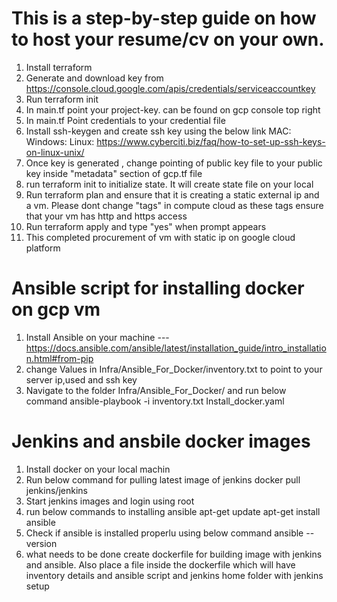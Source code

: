 # This is a step-by-step guide on how to host your resume/cv on your own.
1) Install terraform
2) Generate  and download key from https://console.cloud.google.com/apis/credentials/serviceaccountkey
3) Run terraform init
4) In main.tf point your project-key. can be found on gcp console top right
5) In main.tf Point credentials to your credential file
6) Install ssh-keygen and create ssh key using the below link 
    MAC: 
    Windows:
    Linux: https://www.cyberciti.biz/faq/how-to-set-up-ssh-keys-on-linux-unix/
7) Once key is generated , change pointing of public key file to your public key inside "metadata" section of gcp.tf file 
8) run terraform init to initialize state. It will create state file on your local
9) Run terraform plan and ensure that it is creating a static external ip and a vm. Please dont change "tags" in compute cloud as these tags ensure that your vm has http and https access
10) Run terraform apply and type "yes" when prompt appears
11) This completed procurement of vm with static ip on google cloud platform




# Ansible script for installing docker on gcp vm
1) Install Ansible on your machine  --- https://docs.ansible.com/ansible/latest/installation_guide/intro_installation.html#from-pip
2) change Values in Infra/Ansible_For_Docker/inventory.txt to point to your server ip,used and ssh key
3) Navigate to the folder Infra/Ansible_For_Docker/  and run  below command
    ansible-playbook -i inventory.txt Install_docker.yaml


# Jenkins and ansbile docker images
1) Install docker on your local machin
2) Run below command for pulling latest image of jenkins
    docker pull jenkins/jenkins
3) Start jenkins images and login using root
4) run below commands to installing ansible
    apt-get update
    apt-get install ansible
5) Check if ansible is installed properlu using  below command
    ansible --version
6) what needs to be done
    create dockerfile for building image with jenkins and ansible. Also place a file inside the dockerfile which will have inventory details and ansible script and jenkins home folder with jenkins setup    